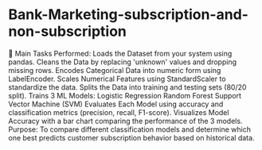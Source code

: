 # Bank-Marketing-subscription-and-non-subscription
🔹 Main Tasks Performed:
Loads the Dataset from your system using pandas.
Cleans the Data by replacing 'unknown' values and dropping missing rows.
Encodes Categorical Data into numeric form using LabelEncoder.
Scales Numerical Features using StandardScaler to standardize the data.
Splits the Data into training and testing sets (80/20 split).
Trains 3 ML Models:
Logistic Regression
Random Forest
Support Vector Machine (SVM)
Evaluates Each Model using accuracy and classification metrics (precision, recall, F1-score).
Visualizes Model Accuracy with a bar chart comparing the performance of the 3 models.
Purpose:
To compare different classification models and determine which one best predicts customer subscription behavior based on historical data.
